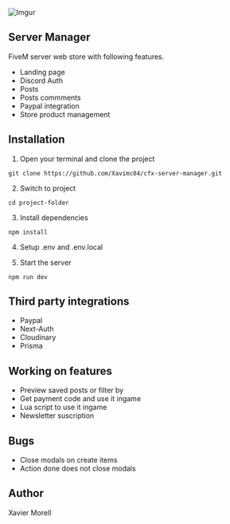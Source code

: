 ![Imgur](https://i.imgur.com/jz1ZV28.png)

## Server Manager

FiveM server web store with following features. 

- Landing page
- Discord Auth
- Posts
- Posts commments
- Paypal integration
- Store product management

## Installation

1. Open your terminal and clone the project

```
git clone https://github.com/Xavimc04/cfx-server-manager.git
```

2. Switch to project

```
cd project-folder
```

3. Install dependencies

```
npm install
```

4. Setup .env and .env.local

5. Start the server

```
npm run dev
```

## Third party integrations

- Paypal
- Next-Auth
- Cloudinary
- Prisma

## Working on features

- Preview saved posts or filter by
- Get payment code and use it ingame
- Lua script to use it ingame
- Newsletter suscription

## Bugs

- Close modals on create items
- Action done does not close modals

## Author

Xavier Morell